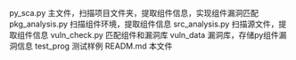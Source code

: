 py_sca.py  主文件，扫描项目文件夹，提取组件信息，实现组件漏洞匹配
pkg_analysis.py  扫描组件环境，提取组件信息
src_analysis.py  扫描源文件，提取组件信息
vuln_check.py  匹配组件和漏洞库
vuln_data  漏洞库，存储py组件漏洞信息
test_prog  测试样例
READM.md  本文件